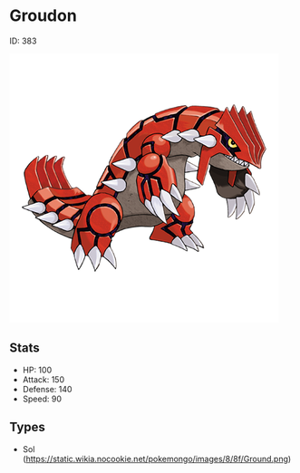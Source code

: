 # Groudon


ID: 383

![](https://raw.githubusercontent.com/PokeAPI/sprites/master/sprites/pokemon/other/official-artwork/383.png "Groudon")

## Stats


 - HP: 100
 - Attack: 150
 - Defense: 140
 - Speed: 90

## Types


 - Sol (https://static.wikia.nocookie.net/pokemongo/images/8/8f/Ground.png)
